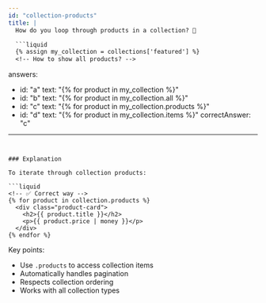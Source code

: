 ```yaml
---
id: "collection-products"
title: |
  How do you loop through products in a collection? 🔄

  ```liquid
  {% assign my_collection = collections['featured'] %}
  <!-- How to show all products? -->
  ```
answers:
  - id: "a"
    text: "{% for product in my_collection %}"
  - id: "b"
    text: "{% for product in my_collection.all %}"
  - id: "c"
    text: "{% for product in my_collection.products %}"
  - id: "d"
    text: "{% for product in my_collection.items %}"
correctAnswer: "c"
---
```


### Explanation

To iterate through collection products:

```liquid
<!-- ✅ Correct way -->
{% for product in collection.products %}
  <div class="product-card">
    <h2>{{ product.title }}</h2>
    <p>{{ product.price | money }}</p>
  </div>
{% endfor %}
```

Key points:
- Use `.products` to access collection items
- Automatically handles pagination
- Respects collection ordering
- Works with all collection types 